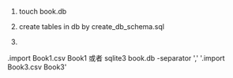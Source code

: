 1. touch book.db

2. create tables in db by create_db_schema.sql

3.
.import Book1.csv Book1
或者
sqlite3 book.db -separator ',' '.import Book3.csv Book3'


